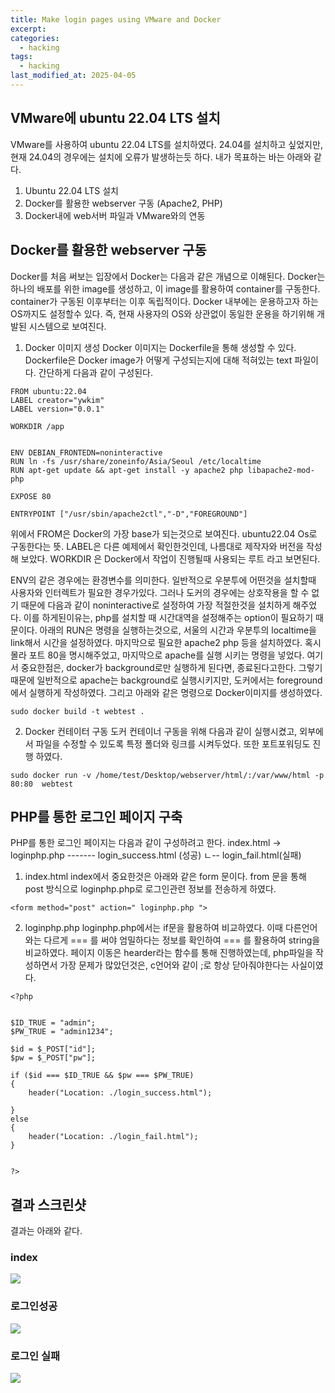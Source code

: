 ```yaml
---
title: Make login pages using VMware and Docker
excerpt: 
categories:
  - hacking
tags:
  - hacking
last_modified_at: 2025-04-05
---
```

## VMware에 ubuntu 22.04 LTS 설치

VMware를 사용하여 ubuntu 22.04 LTS를 설치하였다. 24.04를 설치하고 싶었지만, 현재 24.04의 경우에는 설치에 오류가 발생하는듯 하다.
내가 목표하는 바는 아래와 같다.
1. Ubuntu 22.04 LTS 설치
2. Docker를 활용한 webserver 구동 (Apache2, PHP)
3. Docker내에 web서버 파일과 VMware와의 연동

## Docker를 활용한 webserver 구동
Docker를 처음 써보는 입장에서 Docker는 다음과 같은 개념으로 이해된다.
Docker는 하나의 배포를 위한 image를 생성하고, 이 image를 활용하여 container를 구동한다.
container가 구동된 이후부터는 이후 독립적이다.
Docker 내부에는 운용하고자 하는 OS까지도 설정할수 있다. 즉, 현재 사용자의 OS와 상관없이 동일한 운용을 하기위해 개발된 시스템으로 보여진다.

1. Docker 이미지 생성
Docker 이미지는 Dockerfile을 통해 생성할 수 있다. Dockerfile은 Docker image가 어떻게 구성되는지에 대해 적혀있는 text 파일이다. 간단하게 다음과 같이 구성된다.

```
FROM ubuntu:22.04
LABEL creator="ywkim"
LABEL version="0.0.1"

WORKDIR /app


ENV DEBIAN_FRONTEDN=noninteractive
RUN ln -fs /usr/share/zoneinfo/Asia/Seoul /etc/localtime
RUN apt-get update && apt-get install -y apache2 php libapache2-mod-php

EXPOSE 80

ENTRYPOINT ["/usr/sbin/apache2ctl","-D","FOREGROUND"]

```

위에서 FROM은 Docker의 가장 base가 되는것으로 보여진다. ubuntu22.04 Os로 구동한다는 뜻.
LABEL은 다른 예제에서 확인한것인데, 나름대로 제작자와 버전을 작성해 보았다.
WORKDIR 은 Docker에서 작업이 진행될때 사용되는 루트 라고 보면된다.

ENV의 같은 경우에는 환경변수를 의미한다. 일반적으로 우분투에 어떤것을 설치할때 사용자와 인터렉트가 필요한 경우가있다. 그러나 도커의 경우에는 상호작용을 할 수 없기 때문에 다음과 같이 noninteractive로 설정하여 가장 적절한것을 설치하게 해주었다.
이를 하게된이유는, php를 설치할 때 시간대역을 설정해주는 option이 필요하기 때문이다. 
아래의 RUN은 명령을 실행하는것으로, 서울의 시간과 우분투의  localtime을 link해서 시간을 설정하였다.
마지막으로 필요한 apache2 php 등을 설치하였다.
혹시 몰라 포트 80을 명시해주었고, 마지막으로 apache를 실행 시키는 명령을 넣었다.
여기서 중요한점은, docker가 background로만 실행하게 된다면, 종료된다고한다. 그렇기 때문에 일반적으로 apache는 background로 실행시키지만, 도커에서는 foreground에서 실행하게 작성하였다.
그리고 아래와 같은 명령으로 Docker이미지를 생성하였다.
```
sudo docker build -t webtest .
```


2. Docker 컨테이터 구동
도커 컨테이너 구동을 위해 다음과 같이 실행시켰고, 외부에서 파일을 수정할 수 있도록 특정 폴더와 링크를 시켜두었다. 또한 포트포워딩도 진행 하였다.
```
sudo docker run -v /home/test/Desktop/webserver/html/:/var/www/html -p 80:80  webtest

```


## PHP를 통한 로그인 페이지 구축
PHP를 통한 로그인 페이지는 다음과 같이 구성하려고 한다.
index.html -> loginphp.php ------- login_success.html (성공)
                        ㄴ-- login_fail.html(실패)


1. index.html
index에서 중요한것은 아래와 같은 form 문이다. from 문을 통해 post 방식으로 loginphp.php로 로그인관련 정보를 전송하게 하였다.
```
<form method="post" action=" loginphp.php ">
```
2. loginphp.php
loginphp.php에서는 if문을 활용하여 비교하였다. 이때 다른언어와는 다르게 === 를 써야 엄밀하다는 정보를 확인하여 === 를 활용하여 string을 비교하였다.
페이지 이동은 hearder라는 함수를 통해 진행하였는데, php파일을 작성하면서 가장 문제가 많았던것은, c언어와 같이 ;로 항상 닫아줘야한다는 사실이였다.

```
<?php


$ID_TRUE = "admin";
$PW_TRUE = "admin1234";

$id = $_POST["id"];
$pw = $_POST["pw"];

if ($id === $ID_TRUE && $pw === $PW_TRUE)
{
    header("Location: ./login_success.html");

}
else
{
    header("Location: ./login_fail.html");
}


?>
```


## 결과 스크린샷
결과는 아래와 같다.
### index
![](2025-04-05-%20Make%20login%20pages%20using%20VMware%20and%20Docker-20250405223122308.png)
### 로그인성공
![](2025-04-05-%20Make%20login%20pages%20using%20VMware%20and%20Docker-20250405223132716.png)

### 로그인 실패
![](2025-04-05-%20Make%20login%20pages%20using%20VMware%20and%20Docker-20250405223214190.png)